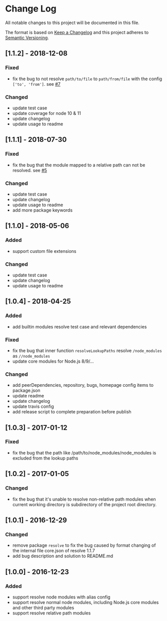 # Change Log
All notable changes to this project will be documented in this file.

The format is based on [Keep a Changelog](http://keepachangelog.com/)
and this project adheres to [Semantic Versioning](http://semver.org/).

## [1.1.2] - 2018-12-08
### Fixed
- fix the bug to not resolve `path/to/file` to `path/from/file` with the config `['to', 'from']`. see [#7][issue7]

### Changed
- update test case
- update coverage for node 10 & 11
- update changelog
- update usage to readme


## [1.1.1] - 2018-07-30
### Fixed
- fix the bug that the module mapped to a relative path can not be resolved. see [#5][issue5]

### Changed
- update test case
- update changelog
- update usage to readme
- add more package keywords


## [1.1.0] - 2018-05-06
### Added
- support custom file extensions

### Changed
- update test case
- update changelog
- update usage to readme


## [1.0.4] - 2018-04-25
### Added
- add builtin modules resolve test case and relevant dependencies

### Fixed
- fix the bug that inner function `resolveLookupPaths` resolve `/node_modules` as `//node_modules`
- update core modules for Node.js 8/9/...

### Changed
- add peerDependencies, repository, bugs, homepage config items to package.json
- update readme
- update changelog
- update travis config
- add release script to complete preparation before publish


## [1.0.3] - 2017-01-12
### Fixed
- fix the bug that the path like /path/to/node_modules/node_modules is excluded from the lookup paths


## [1.0.2] - 2017-01-05
### Changed
- fix the bug that it's unable to resolve non-relative path modules when current working directory is subdirectory of the project root directory.


## [1.0.1] - 2016-12-29
### Changed
- remove package `resolve` to fix the bug caused by format changing of the internal file core.json of resolve 1.1.7
- add bug description and solution to README.md


## [1.0.0] - 2016-12-23
### Added
- support resolve node modules with alias config
- support resolve normal node modules, including Node.js core modules and other third party modules
- support resolve relative path modules

<!-- references -->
[issue5]: https://github.com/johvin/eslint-import-resolver-alias/issues/5
[issue7]: https://github.com/johvin/eslint-import-resolver-alias/issues/7